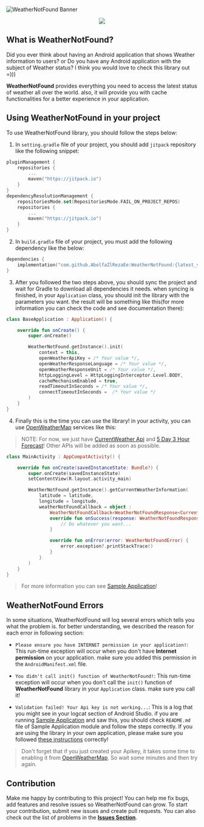 ![WeatherNotFound Banner](https://github.com/AbolfaZlRezaEe/WeatherNotFound/assets/73066290/52b6d69c-633d-4507-9039-72c956b468bf)

<p align="center">
<img src="https://jitpack.io/v/AbolfaZlRezaEe/WeatherNotFound.svg" >
</p>

## What is WeatherNotFound?

Did you ever think about having an Android application that shows Weather information to users? or Do you have any Android application with the subject of Weather status? I think you would love to check this library out =)))

**WeatherNotFound** provides everything you need to access the latest status of weather all over the world. also, it will provide you with cache functionalities for a better experience in your application.

## Using WeatherNotFound in your project

To use WeatherNotFound library, you should follow the steps below:

1. In `setting.gradle` file of your project, you should add `jitpack` repository like the following snippet:

```kotlin
pluginManagement {
    repositories {
        ...
        maven("https://jitpack.io")
    }
}
dependencyResolutionManagement {
    repositoriesMode.set(RepositoriesMode.FAIL_ON_PROJECT_REPOS)
    repositories {
        ...
        maven("https://jitpack.io")
    }
}
```

2. In `build.gradle` file of your project, you must add the following dependency like the below:

```kotlin
dependencies {
    implementation("com.github.AbolfaZlRezaEe:WeatherNotFound:{latest_version}")
}
```

3. After you followed the two steps above, you should sync the project and wait for Gradle to download all dependencies it needs. when syncing is finished, in your `Application` class, you should init the library with the parameters you want. the result will be something like this(for more information you can check the code and see documentation there): 

```kotlin
class BaseApplication : Application() {

    override fun onCreate() {
        super.onCreate()

        WeatherNotFound.getInstance().init(
            context = this,
            openWeatherApiKey = /* Your value */,
            openWeatherResponseLanguage = /* Your value */,
            openWeatherResponseUnit = /* Your value */,
            httpLoggingLevel = HttpLoggingInterceptor.Level.BODY,
            cacheMechanismEnabled = true,
            readTimeoutInSeconds = /* Your value */,
            connectTimeoutInSeconds =  /* Your value */
        )
    }
}
```

4. Finally this is the time you can use the library! in your activity, you can use [OpenWeatherMap](https://openweathermap.org/) services like this:

> NOTE: For now, we just have [CurrentWeather Api](https://openweathermap.org/current) and [5 Day 3 Hour Forecast](https://openweathermap.org/forecast5)! Other APIs will be added as soon as possible.

```kotlin
class MainActivity : AppCompatActivity() {

    override fun onCreate(savedInstanceState: Bundle?) {
        super.onCreate(savedInstanceState)
        setContentView(R.layout.activity_main)

        WeatherNotFound.getInstance().getCurrentWeatherInformation(
            latitude = latitude,
            longitude = longitude,
            weatherNotFoundCallback = object :
                WeatherNotFoundCallback<WeatherNotFoundResponse<CurrentWeatherModel>, WeatherNotFoundError> {
                override fun onSuccess(response: WeatherNotFoundResponse<CurrentWeatherModel>) {
                    // Do whatever you want...
                }

                override fun onError(error: WeatherNotFoundError) {
                    error.exception?.printStackTrace()
                }
            }
        )
    }
}
```

> For more information you can see [Sample Application](https://github.com/AbolfaZlRezaEe/WeatherNotFound/tree/develop/app)!

## WeatherNotFound Errors

In some situations, WeatherNotFound will log several errors which tells you what the problem is. for better understanding, we described the reason for each error in following section:

- `Please ensure you have INTERNET permission in your application!`: This run-time exception will occur when you don't have **Internet permission** on your application. make sure you added this permission in the `AndroidManifest.xml` file.

- `You didn't call init() function of WeatherNotFound!`: This run-time exception will occur when you don't call the `init()` function of **WeatherNotFound** library in your `Application` class. make sure you call it!

- `Validation failed! Your Api key is not working...`: This is a log that you might see in your logcat section of Android Studio. if you are running [Sample Application](https://github.com/AbolfaZlRezaEe/WeatherNotFound/tree/develop/app) and saw this, you should check `README.md` file of Sample Application module and follow the steps correctly. If you are using the library in your own application, please make sure you followed [these instructions](https://github.com/AbolfaZlRezaEe/WeatherNotFound/tree/sample_app_readme#using-weathernotfound-in-your-project) correctly!

> Don't forget that if you just created your Apikey, it takes some time to enabling it from [OpenWeatherMap](https://openweathermap.org/). So wait some minutes and then try again.

## Contribution
Make me happy by contributing to this project! You can help me fix bugs, add features and resolve issues so WeatherNotFound can grow.
To start your contribution, submit new issues and create pull requests. You can also check out the list of problems in the **[Issues Section](https://github.com/AbolfaZlRezaEe/WeatherNotFound/issues)**.
